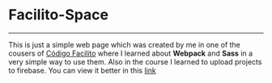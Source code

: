 # Facilito-Space
---
This is just a simple web page which was created by me in one of the cousers of [Código Facilito](https://codigofacilito.com/)
where I learned about **Webpack** and **Sass** in a very simple way to use them. Also in the course I learned to upload projects to firebase.
 You can view it better in this [link](https://facilito-space.web.app/)
